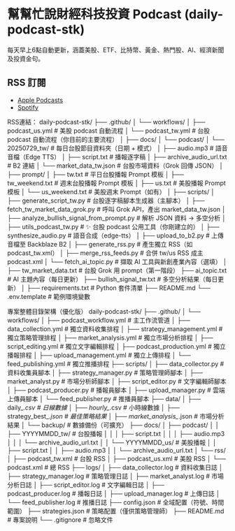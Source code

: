 # 幫幫忙說財經科技投資 Podcast (daily-podcast-stk)

每天早上6點自動更新，涵蓋美股、ETF、比特幣、黃金、熱門股、AI、經濟新聞及投資金句。

## RSS 訂閱
- [Apple Podcasts](https://podcasts.apple.com/)
- [Spotify](https://podcasters.spotify.com/)

RSS連結：
daily-podcast-stk/
├── .github/
│   └── workflows/
│       ├── podcast_us.yml              # 美股 podcast 自動流程
│       └── podcast_tw.yml              # 台股 podcast 自動流程（你目前的主要流程）
│
├── docs/
│   └── podcast/
│       └── 20250729_tw/                # 每日台股節目資料夾（日期 + 模式）
│           ├── audio.mp3               # 語音音檔（Edge TTS）
│           ├── script.txt              # 播報逐字稿
│           ├── archive_audio_url.txt   # B2 連結
│           └── market_data_tw.json     # 台股市場資料（Grok 回傳 JSON）
│
├── prompt/
│   ├── tw.txt                          # 平日台股播報 Prompt 模板
│   ├── tw_weekend.txt                  # 週末台股播報 Prompt 模板
│   ├── us.txt                          # 美股播報 Prompt 模板
│   └── us_weekend.txt                  # 美股週末 Prompt（如有）
│
├── scripts/
│   ├── generate_script_tw.py           # 台股逐字稿腳本生成器（主腳本）
│   ├── fetch_tw_market_data_grok.py    # 呼叫 Grok API，產出 market_data_tw.json
│   ├── analyze_bullish_signal_from_prompt.py  # 解析 JSON 資料 → 多空分析
│   ├── utils_podcast_tw.py             # ✨ 台股 podcast 公用工具（你剛建立的）
│   ├── synthesize_audio.py             # 語音合成（edge-tts）
│   ├── upload_to_b2.py                 # 上傳音檔至 Backblaze B2
│   ├── generate_rss.py                 # 產生獨立 RSS（如 podcast_tw.xml）
│   ├── merge_rss_feeds.py              # 合併 tw/us RSS 成主 podcast.xml
│   └── fetch_ai_topic.py               # 擷取 AI 工具與新創產業內容（選填）
│
├── tw_market_data.txt                  # 台股 Grok 用 prompt（第一階段）
├── ai_topic.txt                        # AI 主題內容（每日更新）
├── bullish_signal_tw.txt              # 多空分析結果（每日更新）
│
├── requirements.txt                   # Python 套件清單
├── README.md
└── .env.template                      # 範例環境變數

專案整體目錄架構（優化版）
daily-podcast-stk/
├── .github/
│   └── workflows/
│       ├── podcast_workflow.yml       # 主工作流管道
│       ├── data_collection.yml        # 獨立資料收集排程
│       ├── strategy_management.yml    # 獨立策略管理排程
│       ├── market_analysis.yml        # 獨立市場分析排程
│       ├── script_editing.yml         # 獨立文字編輯排程
│       ├── podcast_production.yml     # 獨立播報排程
│       ├── upload_management.yml      # 獨立上傳排程
│       └── feed_publishing.yml        # 獨立推播排程
├── scripts/
│   ├── data_collector.py              # 資料收集員腳本
│   ├── strategy_manager.py            # 策略管理師腳本
│   ├── market_analyst.py              # 市場分析師腳本
│   ├── script_editor.py               # 文字編輯師腳本
│   ├── podcast_producer.py            # 播報員腳本
│   ├── upload_manager.py              # 雲端上傳員腳本
│   └── feed_publisher.py              # 推播員腳本
├── data/
│   ├── daily_*.csv                    # 日線數據
│   ├── hourly_*.csv                   # 小時線數據
│   ├── strategy_best_*.json           # 最佳策略結果
│   ├── market_analysis_*.json         # 市場分析結果
│   └── backup/                        # 數據備份（可擴充）
├── docs/
│   ├── podcast/
│   │   ├── YYYYMMDD_tw/               # 台股播報
│   │   │   ├── script.txt
│   │   │   ├── audio.mp3
│   │   │   └── archive_audio_url.txt
│   │   └── YYYYMMDD_us/               # 美股播報
│   │       ├── script.txt
│   │       ├── audio.mp3
│   │       └── archive_audio_url.txt
│   └── rss/
│       ├── podcast_tw.xml             # 台股 RSS
│       ├── podcast_us.xml             # 美股 RSS
│       └── podcast.xml                # 總 RSS
├── logs/
│   ├── data_collector.log             # 資料收集日誌
│   ├── strategy_manager.log           # 策略管理日誌
│   ├── market_analyst.log             # 市場分析日誌
│   ├── script_editor.log              # 文字編輯日誌
│   ├── podcast_producer.log           # 播報日誌
│   ├── upload_manager.log             # 上傳日誌
│   └── feed_publisher.log             # 推播日誌
├── config.json                        # 全域配置（符號、時間範圍）
├── strategies.json                    # 策略配置（僅供策略管理師）
├── README.md                          # 專案說明
└── .gitignore                         # 忽略文件
